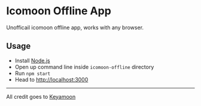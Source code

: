 # Icomoon Offline App

Unofficail icomoon offline app, works with any browser.

## Usage

- Install [Node.js](https://nodejs.org/en/)
- Open up command line inside `icomoon-offline` directory
- Run `npm start`
- Head to [http://localhost:3000](http://localhost:3000)

---

All credit goes to [Keyamoon](https://github.com/Keyamoon)

